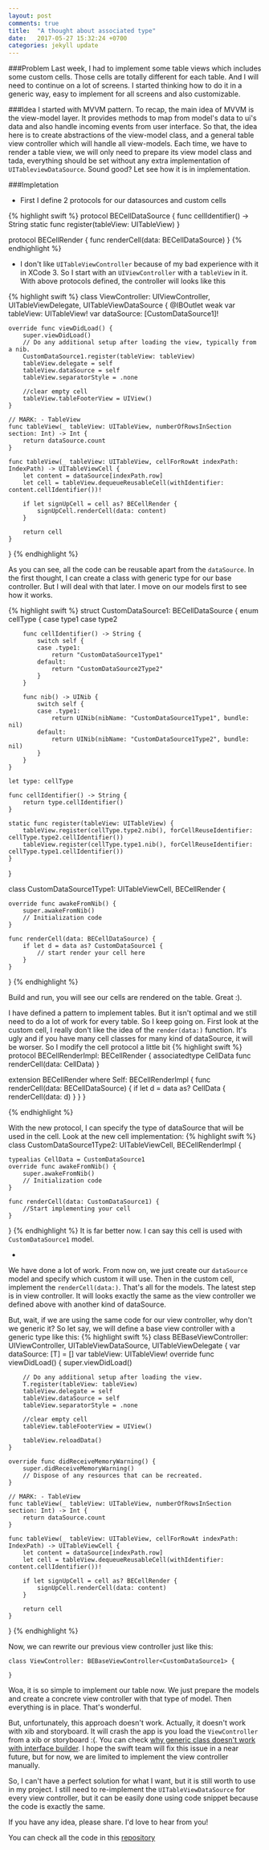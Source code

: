 ```yaml
---
layout: post
comments: true
title:  "A thought about associated type"
date:   2017-05-27 15:32:24 +0700
categories: jekyll update
---
```


###Problem
Last week, I had to implement some table views which includes some custom cells. Those cells are totally different for each table. And I will need to continue on a lot of screens. I started thinking how to do it in a generic way, easy to implement for all screens and also customizable.


###Idea
I started with MVVM pattern. To recap, the main idea of MVVM is the view-model layer. It provides methods to map from model's data to ui's data and also handle incoming events from user interface. So that, the idea here is to create abstractions of the view-model class, and a general table view controller which will handle all view-models. Each time, we have to render a table view, we will only need to prepare its view model class and tada, everything should be set without any extra implementation of `UITableviewDataSource`. Sound good? Let see how it is in implementation.

###Impletation
* First I define 2 protocols for our datasources and custom cells

{% highlight swift %}
protocol BECellDataSource {
    func cellIdentifier() -> String
    static func register(tableView: UITableView)
}

protocol BECellRender {
    func renderCell(data: BECellDataSource)
}
{% endhighlight %}

* I don't like `UITableViewController` because of my bad experience with it in XCode 3. So I start with an `UIViewController` with a `tableView` in it. With above protocols defined, the controller will looks like this

{% highlight swift %}
class ViewController: UIViewController, UITableViewDelegate, UITableViewDataSource {
@IBOutlet weak var tableView: UITableView!
    var dataSource: [CustomDataSource1]!
    
    override func viewDidLoad() {
        super.viewDidLoad()
        // Do any additional setup after loading the view, typically from a nib.
        CustomDataSource1.register(tableView: tableView)
        tableView.delegate = self
        tableView.dataSource = self
        tableView.separatorStyle = .none
        
        //clear empty cell
        tableView.tableFooterView = UIView()
    }

    // MARK: - TableView
    func tableView(_ tableView: UITableView, numberOfRowsInSection section: Int) -> Int {
        return dataSource.count
    }
    
    func tableView(_ tableView: UITableView, cellForRowAt indexPath: IndexPath) -> UITableViewCell {
        let content = dataSource[indexPath.row]
        let cell = tableView.dequeueReusableCell(withIdentifier: content.cellIdentifier())!
        
        if let signUpCell = cell as? BECellRender {
            signUpCell.renderCell(data: content)
        }
        
        return cell
    }
 }
{% endhighlight %}

As you can see, all the code can be reusable apart from the `dataSource`. In the first thought, I can create a class with generic type for our base controller. But I will deal with that later. I move on our models first to see how it works.

{% highlight swift %}
struct CustomDataSource1: BECellDataSource {
    enum cellType {
        case type1
        case type2
        
        func cellIdentifier() -> String {
            switch self {
            case .type1:
                return "CustomDataSource1Type1"
            default:
                return "CustomDataSource2Type2"
            }
        }
        
        func nib() -> UINib {
            switch self {
            case .type1:
                return UINib(nibName: "CustomDataSource1Type1", bundle: nil)
            default:
                return UINib(nibName: "CustomDataSource1Type2", bundle: nil)
            }
        }
    }
    
    let type: cellType
    
    func cellIdentifier() -> String {
        return type.cellIdentifier()
    }
    
    static func register(tableView: UITableView) {
        tableView.register(cellType.type2.nib(), forCellReuseIdentifier: cellType.type2.cellIdentifier())
        tableView.register(cellType.type1.nib(), forCellReuseIdentifier: cellType.type1.cellIdentifier())
    }
}

class CustomDataSource1Type1: UITableViewCell, BECellRender {

    override func awakeFromNib() {
        super.awakeFromNib()
        // Initialization code
    }
    
    func renderCell(data: BECellDataSource) {
        if let d = data as? CustomDataSource1 {
            // start render your cell here
        }
    }
}
{% endhighlight %}

Build and run, you will see our cells are rendered on the table. Great :).

I have defined a pattern to implement tables. But it isn't optimal and we still need to do a lot of work for every table. So I keep going on.
First look at the custom cell, I really don't like the idea of the `render(data:)` function. It's ugly and if you have many cell classes for many kind of dataSource, it will be worser. So I modify the cell protocol a little bit
{% highlight swift %}
protocol BECellRenderImpl: BECellRender {
    associatedtype CellData
    func renderCell(data: CellData)
}

extension BECellRender where Self: BECellRenderImpl {
    func renderCell(data: BECellDataSource) {
        if let d = data as? CellData {
            renderCell(data: d)
        }
    }
}

{% endhighlight %} 

With the new protocol, I can specify the type of dataSource that will be used in the cell. Look at the new cell implementation: 
{% highlight swift %}
class CustomDataSource1Type2: UITableViewCell, BECellRenderImpl {

    typealias CellData = CustomDataSource1
    override func awakeFromNib() {
        super.awakeFromNib()
        // Initialization code
    }

    func renderCell(data: CustomDataSource1) {
        //Start implementing your cell
    }
}
{% endhighlight %}
It is far better now. I can say this cell is used with `CustomDataSource1` model. 

-

We have done a lot of work. From now on, we just create our `dataSource` model and specify which custom it will use. Then in the custom cell, implement the `renderCell(data:)`. That's all for the models. The latest step is in view controller. It will looks exactly the same as the view controller we defined above with another kind of dataSource. 

But, wait, if we are using the same code for our view controller, why don't we generic it? So let say, we will define a base view controller with a generic type like this:
{% highlight swift %}
	class BEBaseViewController<T : BECellDataSource>: UIViewController, UITableViewDataSource, UITableViewDelegate {
    var dataSource: [T] = []
    var tableView: UITableView!
    override func viewDidLoad() {
        super.viewDidLoad()

        // Do any additional setup after loading the view.
        T.register(tableView: tableView)
        tableView.delegate = self
        tableView.dataSource = self
        tableView.separatorStyle = .none
        
        //clear empty cell
        tableView.tableFooterView = UIView()
        
        tableView.reloadData()
    }

    override func didReceiveMemoryWarning() {
        super.didReceiveMemoryWarning()
        // Dispose of any resources that can be recreated.
    }

    // MARK: - TableView
    func tableView(_ tableView: UITableView, numberOfRowsInSection section: Int) -> Int {
        return dataSource.count
    }
    
    func tableView(_ tableView: UITableView, cellForRowAt indexPath: IndexPath) -> UITableViewCell {
        let content = dataSource[indexPath.row]
        let cell = tableView.dequeueReusableCell(withIdentifier: content.cellIdentifier())!
        
        if let signUpCell = cell as? BECellRender {
            signUpCell.renderCell(data: content)
        }
        
        return cell
    }
}
{% endhighlight %}

Now, we can rewrite our previous view controller just like this:

```
class ViewController: BEBaseViewController<CustomDataSource1> {
    
}
```
Woa, it is so simple to implement our table now. We just prepare the models and create a concrete view controller with that type of model. Then everything is in place. That's wonderful.

But, unfortunately, this approach doesn't work. Actually, it doesn't work with xib and storyboard. It will crash the app is you load the `ViewController` from a xib or storyboard :(. You can check [why generic class doesn't work with interface builder](https://stackoverflow.com/questions/25263882/use-a-generic-class-as-a-custom-view-in-interface-builder). I hope the swift team will fix this issue in a near future, but for now, we are limited to implement the view controller manually.

So, I can't have a perfect solution for what I want, but it is still worth to use in my project. I still need to re-implement the `UITableViewDataSource` for every view controller, but it can be easily done using code snippet because the code is exactly the same.

If you have any idea, please share. I'd love to hear from you!

You can check all the code in this [repository](https://github.com/sahara108/BlogExample-AssociatedType)